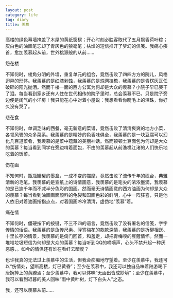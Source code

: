 ```yaml
---
layout: post
category: life
tag: diary
title: 羡慕
---
```


高楼的绿色幕墙掩盖了木屋的黄纸窗棂；开心时刻必胜客取代了五月飘香荷叶粽；灰白色的油画笔忘却了青灰色的狼毫笔；枯燥的短信推开了梦幻的信笺。我痛心疾首，愈加羡慕起从前，世外桃源般的从前……

怨在楼

不知何时，棱角分明的外墙，重复单元的组合，竟然击败了四四方方的院儿，风格迥异的形体。我羡慕的是红漆剥蚀，我羡慕的是蛛网挂檐，我羡慕的是青楞灰瓦任破碎的阳光抛洒。然而千楼一面的西方公寓为何却是大众的羡慕？小院子早已哭干了泪。每当看到家乡还有人住在世代相传的院子里时，总会羡慕不已，只是院子旁边便是阔气的小洋房！我只能在心中对着小屋说：我想看看你睫毛上的泪珠，你好久没有哭了。

悲在食

不知何时，单调乏味的西餐，毫无新意的菜谱，竟然击败了清清爽爽的地方小菜，各领风骚的众多菜系。我羡慕的是精妙的色香味俱全，我羡慕的是一块豆腐可以幻化几百道菜肴，我羡慕的是菜中蕴藏的美丽神话。然而顿顿土豆面包为何却是大众的羡慕？每当看到同学在旁边啃着面包，不由的羡慕起从前渔樵江渚的人们快乐地吃着的饭菜。

伤在画

不知何时，瓶瓶罐罐的墨盒，一成不变的描摩，竟然击败了流传千年的砚台，典雅清新的毛笔。我羡慕的是宣纸上的诗情画意，我羡慕的是笔尖的浓浓墨滴，我羡慕的是已逾千年而不减半分色彩的国画。然而毫无诗情画意的西方油画为何却是大众的羡慕？每当看到油画画面颜料的龟裂和国画色彩的鲜明，心中一阵狂喜，只是他人依旧对着油画指指点点，对着国画冷冷清清，虚伪地“羡慕”着。

痛在情

不知何时，僵硬按下的按键，不三不四的语言，竟然击败了没有署名的信笺，字字传情的话语。我羡慕的是鱼传尺素、驿寄梅花的款款深情，我羡慕的是折柳相送、十里长亭的情景，我羡慕的是倚门回首，和羞走，却把青梅嗅的豆蔻情怀。然而一堆堆垃圾短信为何却是大众的羡慕？每当听到QQ的嘀嘀声，心头不禁升起一种厌恶感，。如今的情侣还有谁在看纤云暗度？

 

 也许我真的无法过上羡慕中的生活，但我会痴痴地守望着。至少在羡慕中，我还可以“伤情处，望断高楼，灯已黄昏”；至少在羡慕中，我还可以独自品味着陆游喝下唐婉捧上的黄縢酒；至少羡慕中，我可以体味“无画出皆成妙境”；至少在羡慕中，我可以看到迟暮的美人回味“雨中黄叶树，灯下白头人”之态。

 我，还可以羡慕从前……
